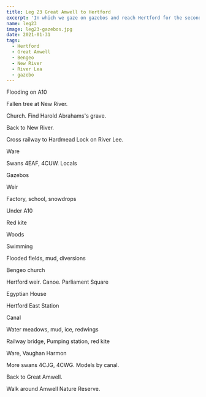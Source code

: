 ```yaml
---
title: Leg 23 Great Amwell to Hertford
excerpt: 'In which we gaze on gazebos and reach Hertford for the second time'
name: leg23
image: leg23-gazebos.jpg
date: 2021-01-31
tags:
  - Hertford
  - Great Amwell
  - Bengeo
  - New River
  - River Lea
  - gazebo
---
```


Flooding on A10

Fallen tree at New River.

Church. Find Harold Abrahams's grave.

Back to New River.

Cross railway to Hardmead Lock on River Lee.

Ware

Swans 4EAF, 4CUW. Locals

Gazebos

Weir

Factory, school, snowdrops

Under A10

Red kite

Woods

Swimming

Flooded fields, mud, diversions

Bengeo church

Hertford weir. Canoe. Parliament Square

Egyptian House

Hertford East Station

Canal

Water meadows, mud, ice, redwings

Railway bridge, Pumping station, red kite

Ware, Vaughan Harmon

More swans 4CJG, 4CWG. Models by canal.

Back to Great Amwell.

Walk around Amwell Nature Reserve.
